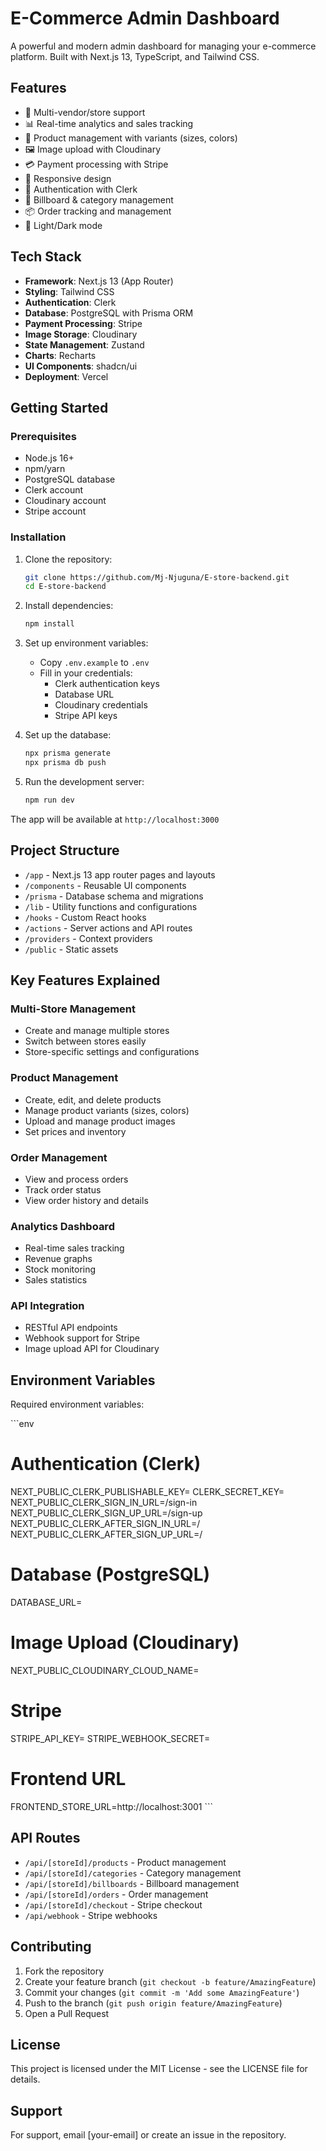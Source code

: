 # E-Commerce Admin Dashboard

A powerful and modern admin dashboard for managing your e-commerce platform. Built with Next.js 13, TypeScript, and Tailwind CSS.

## Features

- 🏪 Multi-vendor/store support
- 📊 Real-time analytics and sales tracking
- 🎨 Product management with variants (sizes, colors)
- 🖼️ Image upload with Cloudinary
- 💳 Payment processing with Stripe
- 📱 Responsive design
- 🔐 Authentication with Clerk
- 🎯 Billboard & category management
- 📦 Order tracking and management
- 🌙 Light/Dark mode

## Tech Stack

- **Framework**: Next.js 13 (App Router)
- **Styling**: Tailwind CSS
- **Authentication**: Clerk
- **Database**: PostgreSQL with Prisma ORM
- **Payment Processing**: Stripe
- **Image Storage**: Cloudinary
- **State Management**: Zustand
- **Charts**: Recharts
- **UI Components**: shadcn/ui
- **Deployment**: Vercel

## Getting Started

### Prerequisites

- Node.js 16+
- npm/yarn
- PostgreSQL database
- Clerk account
- Cloudinary account
- Stripe account

### Installation

1. Clone the repository:

   ```bash
   git clone https://github.com/Mj-Njuguna/E-store-backend.git
   cd E-store-backend
   ```

2. Install dependencies:

   ```bash
   npm install
   ```

3. Set up environment variables:

   - Copy `.env.example` to `.env`
   - Fill in your credentials:
     - Clerk authentication keys
     - Database URL
     - Cloudinary credentials
     - Stripe API keys

4. Set up the database:

   ```bash
   npx prisma generate
   npx prisma db push
   ```

5. Run the development server:
   ```bash
   npm run dev
   ```

The app will be available at `http://localhost:3000`

## Project Structure

- `/app` - Next.js 13 app router pages and layouts
- `/components` - Reusable UI components
- `/prisma` - Database schema and migrations
- `/lib` - Utility functions and configurations
- `/hooks` - Custom React hooks
- `/actions` - Server actions and API routes
- `/providers` - Context providers
- `/public` - Static assets

## Key Features Explained

### Multi-Store Management

- Create and manage multiple stores
- Switch between stores easily
- Store-specific settings and configurations

### Product Management

- Create, edit, and delete products
- Manage product variants (sizes, colors)
- Upload and manage product images
- Set prices and inventory

### Order Management

- View and process orders
- Track order status
- View order history and details

### Analytics Dashboard

- Real-time sales tracking
- Revenue graphs
- Stock monitoring
- Sales statistics

### API Integration

- RESTful API endpoints
- Webhook support for Stripe
- Image upload API for Cloudinary

## Environment Variables

Required environment variables:

\`\`\`env

# Authentication (Clerk)

NEXT_PUBLIC_CLERK_PUBLISHABLE_KEY=
CLERK_SECRET_KEY=
NEXT_PUBLIC_CLERK_SIGN_IN_URL=/sign-in
NEXT_PUBLIC_CLERK_SIGN_UP_URL=/sign-up
NEXT_PUBLIC_CLERK_AFTER_SIGN_IN_URL=/
NEXT_PUBLIC_CLERK_AFTER_SIGN_UP_URL=/

# Database (PostgreSQL)

DATABASE_URL=

# Image Upload (Cloudinary)

NEXT_PUBLIC_CLOUDINARY_CLOUD_NAME=

# Stripe

STRIPE_API_KEY=
STRIPE_WEBHOOK_SECRET=

# Frontend URL

FRONTEND_STORE_URL=http://localhost:3001
\`\`\`

## API Routes

- `/api/[storeId]/products` - Product management
- `/api/[storeId]/categories` - Category management
- `/api/[storeId]/billboards` - Billboard management
- `/api/[storeId]/orders` - Order management
- `/api/[storeId]/checkout` - Stripe checkout
- `/api/webhook` - Stripe webhooks

## Contributing

1. Fork the repository
2. Create your feature branch (`git checkout -b feature/AmazingFeature`)
3. Commit your changes (`git commit -m 'Add some AmazingFeature'`)
4. Push to the branch (`git push origin feature/AmazingFeature`)
5. Open a Pull Request

## License

This project is licensed under the MIT License - see the LICENSE file for details.

## Support

For support, email [your-email] or create an issue in the repository.
